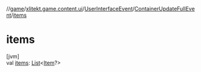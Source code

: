 //[game](../../../../index.md)/[xlitekt.game.content.ui](../../index.md)/[UserInterfaceEvent](../index.md)/[ContainerUpdateFullEvent](index.md)/[items](items.md)

# items

[jvm]\
val [items](items.md): [List](https://kotlinlang.org/api/latest/jvm/stdlib/kotlin.collections/-list/index.html)&lt;[Item](../../../xlitekt.game.content.item/-item/index.md)?&gt;
